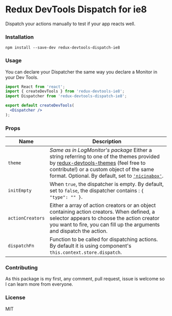 # Redux DevTools Dispatch for ie8
Dispatch your actions manually to test if your app reacts well.

### Installation

`npm install --save-dev redux-devtools-dispatch-ie8`

### Usage

You can declare your Dispatcher the same way you declare a Monitor in your Dev Tools.

```jsx
import React from 'react';
import { createDevTools } from 'redux-devtools-ie8';
import Dispatcher from 'redux-devtools-dispatch-ie8';

export default createDevTools(
  <Dispatcher />
);
```

### Props

Name                  | Description
-------------         | -------------
`theme`               | _Same as in LogMonitor's package_ Either a string referring to one of the themes provided by [redux-devtools-themes](https://github.com/gaearon/redux-devtools-themes) (feel free to contribute!) or a custom object of the same format. Optional. By default, set to [`'nicinabox'`](https://github.com/gaearon/redux-devtools-themes/blob/master/src/nicinabox.js).
`initEmpty`           | When `true`, the dispatcher is empty. By default, set to `false`, the dispatcher contains : `{ "type": "" }`.
`actionCreators`      | Either a array of action creators or an object containing action creators. When defined, a selector appears to choose the action creator you want to fire, you can fill up the arguments and dispatch the action.
`dispatchFn`          | Function to be called for dispatching actions. By default it is using component's `this.context.store.dispatch`. 

### Contributing

As this package is my first, any comment, pull request, issue is welcome so I can learn more from everyone.

### License

MIT
